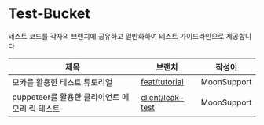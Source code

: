 # Test-Bucket
테스트 코드를 각자의 브랜치에 공유하고 일반화하여 테스트 가이드라인으로 제공합니다

| 제목 | 브랜치  | 작성이 | 
|--|--|--|
| 모카를 활용한 테스트 튜토리얼  | [feat/tutorial](https://github.com/BARlSTAS/test-bucket/tree/feat/tutorial/tutorial)  | MoonSupport
| puppeteer를 활용한 클라이언트 메모리 릭 테스트  | [client/leak-test](https://github.com/BARlSTAS/test-bucket/tree/client/leak-test/client-leak)  | MoonSupport



